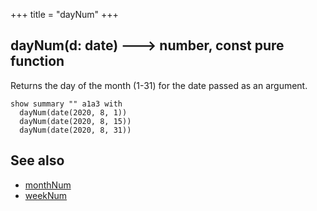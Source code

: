 +++
title = "dayNum"
+++

## dayNum(d: date) 🡒 number, const pure function

Returns the day of the month (1-31) for the date passed as an argument.

```envision
show summary "" a1a3 with
  dayNum(date(2020, 8, 1))
  dayNum(date(2020, 8, 15))
  dayNum(date(2020, 8, 31))
```

## See also

* [monthNum](../../mno/monthnum/)
* [weekNum](../../vwx/weeknum/)
